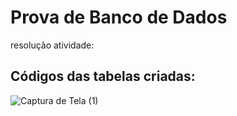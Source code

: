 # Prova de Banco de Dados
resolução atividade:

## Códigos das tabelas criadas:
![Captura de Tela (1)](https://user-images.githubusercontent.com/114401117/205895207-d675f02f-a1c8-4b69-ac74-bd4cfe771d32.png)

